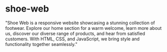 # shoe-web
"Shoe Web is a responsive website showcasing a stunning collection of footwear. Explore our home section for a warm welcome, learn more about us, discover our diverse range of products, and hear from satisfied customers. With HTML, CSS, and JavaScript, we bring style and functionality together seamlessly."
